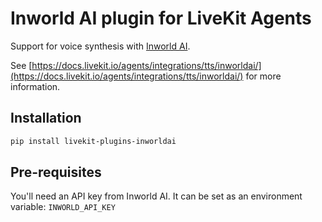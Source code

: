 # Inworld AI plugin for LiveKit Agents

Support for voice synthesis with [Inworld AI](https://docs.inworld.ai/docs/tts-api/voices-api-intro/).

See [https://docs.livekit.io/agents/integrations/tts/inworldai/](https://docs.livekit.io/agents/integrations/tts/inworldai/) for more information.

## Installation

```bash
pip install livekit-plugins-inworldai
```

## Pre-requisites

You'll need an API key from Inworld AI. It can be set as an environment variable: `INWORLD_API_KEY`
